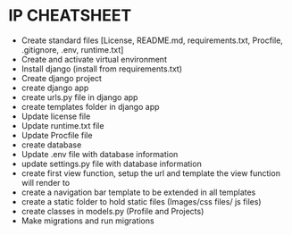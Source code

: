  # IP CHEATSHEET
* Create standard files [License, README.md, requirements.txt, Procfile, .gitignore, .env, runtime.txt]
* Create and activate virtual environment
* Install django (install from requirements.txt)
* Create django project
* create django app
* create urls.py file in django app
* create templates folder in django app
* Update license file
* Update runtime.txt file
* Update Procfile file
* create database
* Update .env file with database information
* update settings.py file with database information
* create first view function, setup the url and template the view function will render to
* create a navigation bar template to be extended in all templates
* create a static folder to hold static files (Images/css files/ js files)
* create classes in models.py (Profile and Projects)
* Make migrations and run migrations
